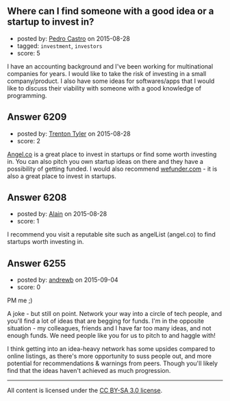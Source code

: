 ## Where can I find someone with a good idea or a startup to invest in?

- posted by: [Pedro Castro](https://stackexchange.com/users/6865273/pedro-castro) on 2015-08-28
- tagged: `investment`, `investors`
- score: 5

<p>I have an accounting background and I've been working for multinational companies for years. I would like to take the risk of investing in a small company/product. I also have some ideas for softwares/apps that I would like to discuss their viability with someone with a good knowledge of programming.</p>



## Answer 6209

- posted by: [Trenton Tyler](https://stackexchange.com/users/6828026/trenton-tyler) on 2015-08-28
- score: 2

<p><a href="https://angel.co/" rel="nofollow">Angel.co</a> is a great place to invest in startups or find some worth investing in. You can also pitch you own startup ideas on there and they have a possibility of getting funded. I would also recommend <a href="https://wefunder.me/" rel="nofollow">wefunder.com</a> - it is also a great place to invest in startups.</p>



## Answer 6208

- posted by: [Alain](https://stackexchange.com/users/21866/alain) on 2015-08-28
- score: 1

<p>I recommend you visit a reputable site such as angelList (angel.co) to find startups worth investing in.</p>



## Answer 6255

- posted by: [andrewb](https://stackexchange.com/users/1340467/andrewb) on 2015-09-04
- score: 0

<p>PM me ;)</p>

<p>A joke - but still on point. Network your way into a circle of tech people, and you'll find a lot of ideas that are begging for funds. I'm in the opposite situation - my colleagues, friends and I have far too many ideas, and not enough funds. We need people like you for us to pitch to and haggle with!</p>

<p>I think getting into an idea-heavy network has some upsides compared to online listings, as there's more opportunity to suss people out, and more potential for recommendations &amp; warnings from peers. Though you'll likely find that the ideas haven't achieved as much progression.</p>




---

All content is licensed under the [CC BY-SA 3.0 license](https://creativecommons.org/licenses/by-sa/3.0/).
